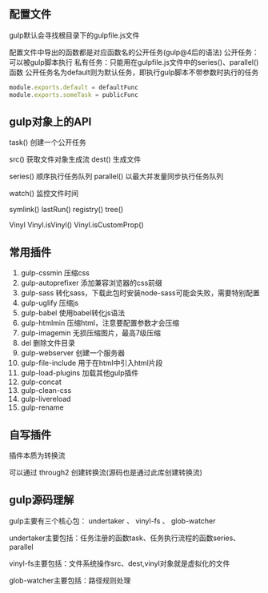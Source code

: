 

## 配置文件

gulp默认会寻找根目录下的gulpfile.js文件



配置文件中导出的函数都是对应函数名的公开任务(gulp@4后的语法)
公开任务：可以被gulp脚本执行
私有任务：只能用在gulpfile.js文件中的series()、parallel()函数
公开任务名为default则为默认任务，即执行gulp脚本不带参数时执行的任务
```js
module.exports.default = defaultFunc
module.exports.someTask = publicFunc
```



## gulp对象上的API


task() 创建一个公开任务

src() 获取文件对象生成流
dest() 生成文件

series() 顺序执行任务队列
parallel() 以最大并发量同步执行任务队列

watch() 监控文件时间



symlink()
lastRun()
registry()
tree()

Vinyl
Vinyl.isVinyl()
Vinyl.isCustomProp()




## 常用插件

1. gulp-cssmin 压缩css
2. gulp-autoprefixer 添加兼容浏览器的css前缀
3. gulp-sass 转化sass，下载此包时安装node-sass可能会失败，需要特别配置
4. gulp-uglify 压缩js
5. gulp-babel 使用babel转化js语法
6. gulp-htmlmin 压缩html，注意要配置参数才会压缩
7. gulp-imagemin 无损压缩图片，最高7级压缩
8. del 删除文件目录
9. gulp-webserver 创建一个服务器
10. gulp-file-include 用于在html中引入html片段
11. gulp-load-plugins 加载其他gulp插件
12. gulp-concat
13. gulp-clean-css
14. gulp-livereload
15. gulp-rename


## 自写插件

插件本质为转换流

可以通过 through2 创建转换流(源码也是通过此库创建转换流)




## gulp源码理解


gulp主要有三个核心包： undertaker 、 vinyl-fs 、 glob-watcher



undertaker主要包括：任务注册的函数task、任务执行流程的函数series、parallel

vinyl-fs主要包括：文件系统操作src、dest,vinyl对象就是虚拟化的文件

glob-watcher主要包括：路径规则处理
